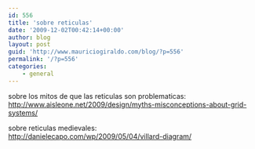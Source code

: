 ```yaml
---
id: 556
title: 'sobre reticulas'
date: '2009-12-02T00:42:14+00:00'
author: blog
layout: post
guid: 'http://www.mauriciogiraldo.com/blog/?p=556'
permalink: '/?p=556'
categories:
    - general
---
```


sobre los mitos de que las reticulas son problematicas:  
http://www.aisleone.net/2009/design/myths-misconceptions-about-grid-systems/

sobre reticulas medievales:  
http://danielecapo.com/wp/2009/05/04/villard-diagram/
